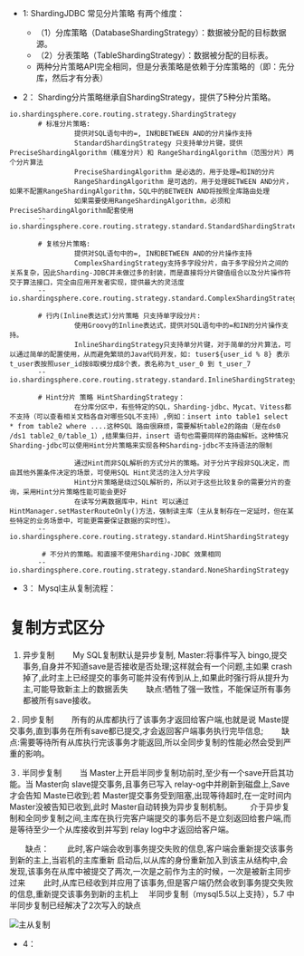 + 1: ShardingJDBC 常见分片策略 有两个维度： 
  + （1）分库策略（DatabaseShardingStrategy）：数据被分配的目标数据源。
  + （2）分表策略（TableShardingStrategy）：数据被分配的目标表。
  +  两种分片策略API完全相同，但是分表策略是依赖于分库策略的（即：先分库，然后才有分表）
  
+ 2： Sharding分片策略继承自ShardingStrategy，提供了5种分片策略。
```
io.shardingsphere.core.routing.strategy.ShardingStrategy
       # 标准分片策略:
                提供对SQL语句中的=, IN和BETWEEN AND的分片操作支持
                StandardShardingStrategy 只支持单分片键，提供PreciseShardingAlgorithm（精准分片）和 RangeShardingAlgorithm（范围分片）两个分片算法
                PreciseShardingAlgorithm 是必选的，用于处理=和IN的分片
                RangeShardingAlgorithm 是可选的，用于处理BETWEEN AND分片，如果不配置RangeShardingAlgorithm，SQL中的BETWEEN AND将按照全库路由处理
                如果需要使用RangeShardingAlgorithm，必须和PreciseShardingAlgorithm配套使用
       --io.shardingsphere.core.routing.strategy.standard.StandardShardingStrategy

       # 复核分片策略:
                提供对SQL语句中的=, IN和BETWEEN AND的分片操作支持
                ComplexShardingStrategy支持多字段分片，由于多字段分片之间的关系复杂，因此Sharding-JDBC并未做过多的封装，而是直接将分片键值组合以及分片操作符交于算法接口，完全由应用开发者实现，提供最大的灵活度
       --io.shardingsphere.core.routing.strategy.standard.ComplexShardingStrategy

       # 行内(Inline表达式)分片策略 只支持单字段分片:
                使用Groovy的Inline表达式，提供对SQL语句中的=和IN的分片操作支持。
                InlineShardingStrategy只支持单分片键，对于简单的分片算法，可以通过简单的配置使用，从而避免繁琐的Java代码开发，如: tuser${user_id % 8} 表示t_user表按照user_id按8取模分成8个表，表名称为t_user_0 到 t_user_7
       --io.shardingsphere.core.routing.strategy.standard.InlineShardingStrategy
       
       # Hint分片 策略 HintShardingStrategy：
                在分库分区中，有些特定的SQL，Sharding-jdbc、Mycat、Vitess都不支持（可以查看相关文档各自对哪些SQL不支持）,例如：insert into table1 select * from table2 where ....这种SQL 路由很麻烦，需要解析table2的路由（是在ds0 /ds1 table2_0/table_1）,结果集归并，insert 语句也需要同样的路由解析。这种情况Sharding-jdbc可以使用Hint分片策略来实现各种Sharding-jdbc不支持语法的限制
                
                通过Hint而非SQL解析的方式分片的策略。对于分片字段非SQL决定，而由其他外置条件决定的场景，可使用SQL Hint灵活的注入分片字段
                Hint分片策略是绕过SQL解析的，所以对于这些比较复杂的需要分片的查询，采用Hint分片策略性能可能会更好
                在读写分离数据库中，Hint 可以通过HintManager.setMasterRouteOnly()方法，强制读主库（主从复制存在一定延时，但在某些特定的业务场景中，可能更需要保证数据的实时性）。
       --io.shardingsphere.core.routing.strategy.standard.HintShardingStrategy

        # 不分片的策略。和直接不使用Sharding-JDBC 效果相同
       --io.shardingsphere.core.routing.strategy.standard.NoneShardingStrategy
 ```

+ 3： Mysql主从复制流程：
# 复制方式区分
1. 异步复制
　　My SQL复制默认是异步复制, Master:将事件写入 bingo,提交事务,自身并不知道save是否接收是否处理;这样就会有一个问题,主如果 crash掉了,此时主上已经提交的事务可能并没有传到从上,如果此时强行将从提升为主,可能导致新主上的数据丢失
　　缺点:牺牲了强一致性，不能保证所有事务都被所有save接收。

２. 同步复制
　　所有的从库都执行了该事务才返回给客户端,也就是说 Maste提交事务,直到事务在所有save都已提交,才会返回客户端事务执行完毕信息;
　　缺点:需要等待所有从库执行完该事务才能返回,所以全同步复制的性能必然会受到严重的影响。

３. 半同步复制
　　当 Master上开启半同步复制功前时,至少有一个save开启其功能。当 Master向 slave提交事务,且事务已写入 relay-og中并刷新到磁盘上,Save才会告知 Maste已收到;若 Master提交事务受到阻塞,出现等待超时,在一定时间内 Master没被告知已收到,此时 Master自动转换为异步复制机制。
　　介于异步复制和全同步复制之间,主库在执行完客户端提交的事务后不是立刻返回给套户端,而是等待至少一个从库接收到并写到 relay log中才返回给客户端。

　　缺点：
　　此时,客户端会收到事务提交失败的信息,客户端会重新提交该事务到新的主上,当岩机的主库重新
启动后,以从库的身份重新加入到该主从结构中,会发现,该事务在从库中被提交了两次,一次是之前作为主的时候，一次是被新主同步过来
　　此时,从库已经收到并应用了该事务,但是客户端仍然会收到事务提交失败的信息,重新提交该事务到新的主机上　
半同步复制（mysql5.5以上支持），5.7 中半同步复制已经解决了2次写入的缺点

![主从复制](https://img-blog.csdnimg.cn/20200508160524551.png?x-oss-process=image/watermark,type_ZmFuZ3poZW5naGVpdGk,shadow_10,text_aHR0cHM6Ly9ibG9nLmNzZG4ubmV0L3dvbWVueWlxaWxhbGFsYQ==,size_16,color_FFFFFF,t_70)

+ 4：
